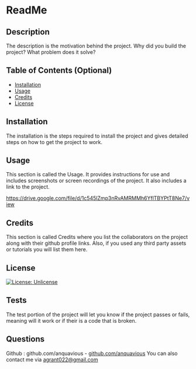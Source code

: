 # ReadMe
  ## Description
  The description is the motivation behind the project. Why did you build the project? What problem does it solve?

  ## Table of Contents (Optional)
  
  - [Installation](#installation)
  - [Usage](#usage)
  - [Credits](#credits)
  - [License](#license)
  
  ## Installation
  The installation is the steps required to install the project and gives detailed steps on how to get the project to work.
  
  ## Usage
  This section is called the Usage. It provides instructions for use and includes screenshots or screen recordings of the project. It also includes a link to the project.

  https://drive.google.com/file/d/1c545lZmp3nRvAMRMMh6YflTBYPtT8Ne7/view

  ## Credits
  This section is called Credits where you list the collaborators on the project along with their github profile links. Also, if you used any third party assets or tutorials you will list them here.

  ## License
  [![License: Unlicense](https://img.shields.io/badge/license-Unlicense-blue.svg)](http://unlicense.org/)

  ## Tests
  The test portion of the project will let you know if the project passes or fails, meaning will it work or if their is a code that is broken.

  ## Questions
  Github : github.com/anquavious - [github.com/anquavious](https://github.com/github.com/anquavious) 
  You can also contact me via agrant022@gmail.com
